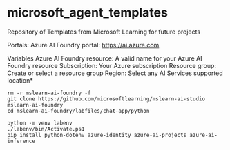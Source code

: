 # microsoft_agent_templates
Repository of Templates from Microsoft Learning for future projects

Portals:
Azure AI Foundry portal: https://ai.azure.com

Variables
    Azure AI Foundry resource: A valid name for your Azure AI Foundry resource
    Subscription: Your Azure subscription
    Resource group: Create or select a resource group
    Region: Select any AI Services supported location*

    rm -r mslearn-ai-foundry -f
    git clone https://github.com/microsoftlearning/mslearn-ai-studio mslearn-ai-foundry
    cd mslearn-ai-foundry/labfiles/chat-app/python

    python -m venv labenv
    ./labenv/bin/Activate.ps1
    pip install python-dotenv azure-identity azure-ai-projects azure-ai-inference